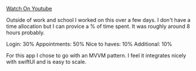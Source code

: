 [Watch On Youtube](https://youtu.be/jixuIx7IlL4)

Outside of work and school I worked on this over a few days. I don't have a time allocation but I can provice a % of time spent. It was roughly around 8 hours probably.

Login: 30%
Appointments: 50%
Nice to haves: 10%
Additional: 10%

For this app I chose to go with an MVVM pattern. I feel it integrates nicely with swiftUI and is easy to scale.
